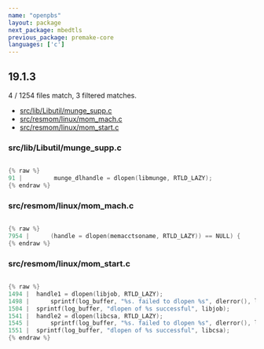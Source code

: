 ```yaml
---
name: "openpbs"
layout: package
next_package: mbedtls
previous_package: premake-core
languages: ['c']
---
```

## 19.1.3
4 / 1254 files match, 3 filtered matches.

 - [src/lib/Libutil/munge_supp.c](#srcliblibutilmunge_suppc)
 - [src/resmom/linux/mom_mach.c](#srcresmomlinuxmom_machc)
 - [src/resmom/linux/mom_start.c](#srcresmomlinuxmom_startc)

### src/lib/Libutil/munge_supp.c

```c

{% raw %}
91 |         munge_dlhandle = dlopen(libmunge, RTLD_LAZY);
{% endraw %}

```
### src/resmom/linux/mom_mach.c

```c

{% raw %}
7954 | 		(handle = dlopen(memacctsoname, RTLD_LAZY)) == NULL) {
{% endraw %}

```
### src/resmom/linux/mom_start.c

```c

{% raw %}
1494 | 	handle1 = dlopen(libjob, RTLD_LAZY);
1498 | 		sprintf(log_buffer, "%s. failed to dlopen %s", dlerror(), libjob);
1504 | 	sprintf(log_buffer, "dlopen of %s successful", libjob);
1541 | 	handle2 = dlopen(libcsa, RTLD_LAZY);
1545 | 		sprintf(log_buffer, "%s. failed to dlopen %s", dlerror(), libcsa);
1551 | 	sprintf(log_buffer, "dlopen of %s successful", libcsa);
{% endraw %}

```